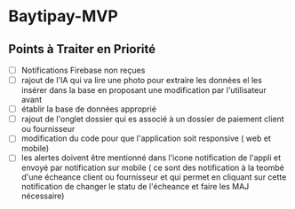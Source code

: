 # Baytipay-MVP
## Points à Traiter en Priorité   
- [ ] Notifications Firebase non reçues  
- [ ] rajout de l'IA qui va lire une photo pour extraire les données el les insérer dans la base en proposant une modification par l'utilisateur avant
- [ ] établir la base de données approprié
- [ ] rajout de l'onglet dossier qui es associé à un dossier de paiement client ou fournisseur
- [ ] modification du code pour que l'application soit responsive ( web et mobile)
- [ ] les alertes doivent être mentionné dans l'icone notification de l'appli et envoyé par notification sur mobile ( ce sont des notification à la teombé d'une écheance client ou fournisseur et qui permet en cliquant sur cette notification de changer le statu de l'écheance et faire les MAJ nécessaire)
